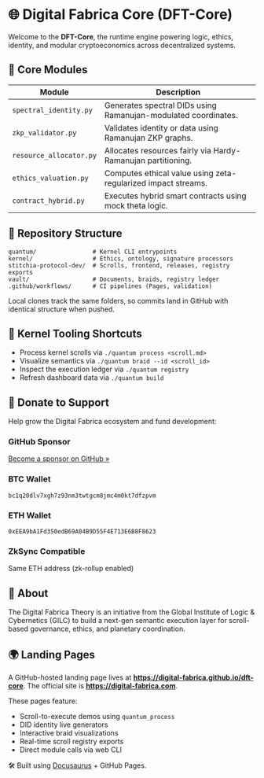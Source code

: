 # 🌐 Digital Fabrica Core (DFT-Core)

Welcome to the **DFT-Core**, the runtime engine powering logic, ethics, identity, and modular cryptoeconomics across decentralized systems.

## 🔧 Core Modules

| Module | Description |
|--------|-------------|
| `spectral_identity.py` | Generates spectral DIDs using Ramanujan-modulated coordinates. |
| `zkp_validator.py` | Validates identity or data using Ramanujan ZKP graphs. |
| `resource_allocator.py` | Allocates resources fairly via Hardy-Ramanujan partitioning. |
| `ethics_valuation.py` | Computes ethical value using zeta-regularized impact streams. |
| `contract_hybrid.py` | Executes hybrid smart contracts using mock theta logic. |

## 🧭 Repository Structure

```
quantum/                # Kernel CLI entrypoints
kernel/                 # Ethics, ontology, signature processors
stitchia-protocol-dev/  # Scrolls, frontend, releases, registry exports
vault/                  # Documents, braids, registry ledger
.github/workflows/      # CI pipelines (Pages, validation)
```

Local clones track the same folders, so commits land in GitHub with identical structure when pushed.

## 🔌 Kernel Tooling Shortcuts

- Process kernel scrolls via `./quantum process <scroll.md>`
- Visualize semantics via `./quantum braid --id <scroll_id>`
- Inspect the execution ledger via `./quantum registry`
- Refresh dashboard data via `./quantum build`

## 💸 Donate to Support

Help grow the Digital Fabrica ecosystem and fund development:

### GitHub Sponsor
[Become a sponsor on GitHub »](https://github.com/sponsors/digital-fabrica)

### BTC Wallet
`bc1q20dlv7xgh7z93nm3twtgcm8jmc4m0kt7dfzpvm`

### ETH Wallet
`0xEEA9bA1Fd350edB69A04B9D55F4E713E6B8F8623`

### ZkSync Compatible
Same ETH address (zk-rollup enabled)

## 🧠 About

The Digital Fabrica Theory is an initiative from the Global Institute of Logic & Cybernetics (GILC) to build a next-gen semantic execution layer for scroll-based governance, ethics, and planetary coordination.

## 🌍 Landing Pages

A GitHub-hosted landing page lives at **https://digital-fabrica.github.io/dft-core**. The official site is **https://digital-fabrica.com**.

These pages feature:
- Scroll-to-execute demos using `quantum_process`
- DID identity live generators
- Interactive braid visualizations
- Real-time scroll registry exports
- Direct module calls via web CLI

🛠️ Built using [Docusaurus](https://docusaurus.io/) + GitHub Pages.
